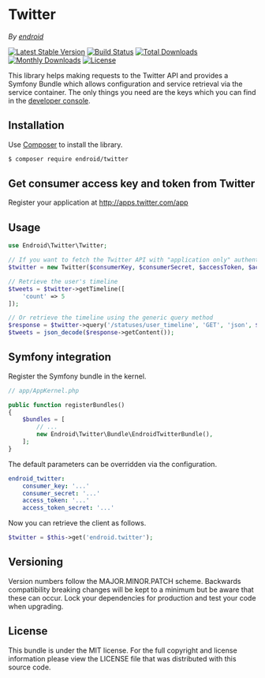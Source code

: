 # Twitter

*By [endroid](http://endroid.nl/)*

[![Latest Stable Version](http://img.shields.io/packagist/v/endroid/twitter.svg)](https://packagist.org/packages/endroid/twitter)
[![Build Status](https://secure.travis-ci.org/endroid/twitter.png)](http://travis-ci.org/endroid/twitter)
[![Total Downloads](http://img.shields.io/packagist/dt/endroid/twitter.svg)](https://packagist.org/packages/endroid/twitter)
[![Monthly Downloads](http://img.shields.io/packagist/dm/endroid/twitter.svg)](https://packagist.org/packages/endroid/twitter)
[![License](http://img.shields.io/packagist/l/endroid/twitter.svg)](https://packagist.org/packages/endroid/twitter)

This library helps making requests to the Twitter API and provides a Symfony Bundle
which allows configuration and service retrieval via the service container. The only
things you need are the keys which you can find in the [developer console](https://dev.twitter.com/).

## Installation

Use [Composer](https://getcomposer.org/) to install the library.

``` bash
$ composer require endroid/twitter
```

## Get consumer access key and token from Twitter

Register your application at http://apps.twitter.com/app

## Usage

```php
use Endroid\Twitter\Twitter;

// If you want to fetch the Twitter API with "application only" authentication, $accessToken and $accessTokenSecret are optional
$twitter = new Twitter($consumerKey, $consumerSecret, $accessToken, $accessTokenSecret);

// Retrieve the user's timeline
$tweets = $twitter->getTimeline([
    'count' => 5
]);

// Or retrieve the timeline using the generic query method
$response = $twitter->query('/statuses/user_timeline', 'GET', 'json', $parameters);
$tweets = json_decode($response->getContent());
```

## Symfony integration

Register the Symfony bundle in the kernel.

```php
// app/AppKernel.php

public function registerBundles()
{
    $bundles = [
        // ...
        new Endroid\Twitter\Bundle\EndroidTwitterBundle(),
    ];
}
```

The default parameters can be overridden via the configuration.

```yaml
endroid_twitter:
    consumer_key: '...'
    consumer_secret: '...'
    access_token: '...'
    access_token_secret: '...'
```

Now you can retrieve the client as follows.

```php
$twitter = $this->get('endroid.twitter');
```

## Versioning

Version numbers follow the MAJOR.MINOR.PATCH scheme. Backwards compatibility
breaking changes will be kept to a minimum but be aware that these can occur.
Lock your dependencies for production and test your code when upgrading.

## License

This bundle is under the MIT license. For the full copyright and license
information please view the LICENSE file that was distributed with this source code.
